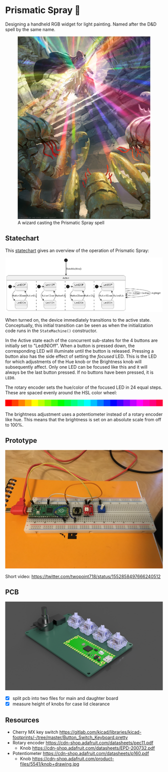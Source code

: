 # Prismatic Spray 🌈

Designing a handheld RGB widget for light painting.
Named after the D&D spell by the same name.

<figure>
  <a href="https://forgottenrealms.fandom.com/wiki/Prismatic_spray">
    <img src="img/Prismatic_spray-5e.jpg"
         alt="Wizard casting the Prismatic Spray spell">
  </a>
  <figcaption>A wizard casting the Prismatic Spray spell</figcaption>
</figure>

## Statechart

This [statechart](https://statecharts.dev/) gives an overview of the operation of Prismatic Spray:

![Statechart diagram](doc/statemachine.png)

When turned on, the device immediately transitions to the active state.
Conceptually, this initial transition can be seen as when the initialization code runs in the `StateMachine()` constructor.

In the Active state each of the concurrent sub-states for the 4 buttons are initially set
to "Led(N)Off". When a button is pressed down, the corresponding LED will illuminate until the button is released.
Pressing a button also has the side effect of setting the _focused_ LED.
This is the LED for which adjustments of the Hue knob or the Brightness knob will subsequently affect.
Only one LED can be focused like this and it will always be the last button pressed.
If no buttons have been pressed, it is `LED0`. 

The rotary encoder sets the hue/color of the focused LED in 24 equal steps.
These are spaced evenly around the HSL color wheel:

![colorwheel](doc/swatch.png)

The brightness adjustment uses a potentiometer instead of a rotary encoder like hue.
This means that the brightness is set on an absolute scale from off to 100%.

## Prototype

![Prototype photo](img/IMG_0859.JPG)

Short video: https://twitter.com/twopoint718/status/1552858497666240512

## PCB

![PCB Rendering](img/prismatic-spray-render.png)
- [x] split pcb into two files for main and daughter board
- [x] measure height of knobs for case lid clearance

## Resources

- Cherry MX key switch https://gitlab.com/kicad/libraries/kicad-footprints/-/tree/master/Button_Switch_Keyboard.pretty
- Rotary encoder https://cdn-shop.adafruit.com/datasheets/pec11.pdf
  - Knob https://cdn-shop.adafruit.com/datasheets/EPD-200732.pdf
- Potentiometer https://cdn-shop.adafruit.com/datasheets/p160.pdf
  - Knob https://cdn-shop.adafruit.com/product-files/5541/knob+drawing.jpg
